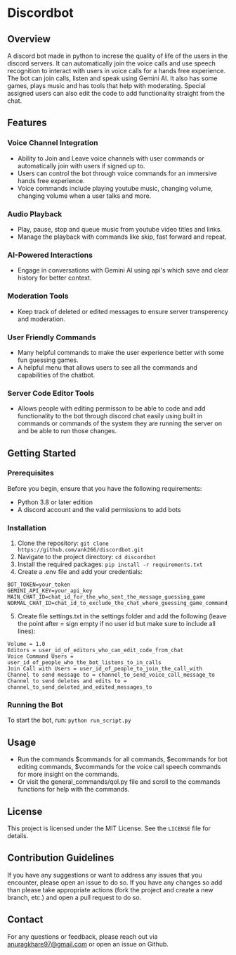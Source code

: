 # Discordbot

## Overview
A discord bot made in python to increse the quality of life of the users in the discord servers. It can automatically join the voice calls and use speech recognition to interact with users in voice calls for a hands free experience. The bot can join calls, listen and speak using Gemini AI. It also has some games, plays music and has tools that help with moderating. Special assigned users can also edit the code to add functionality straight from the chat.

## Features
### Voice Channel Integration
- Ability to Join and Leave voice channels with user commands or automatically join with users if signed up to.
- Users can control the bot through voice commands for an immersive hands free experience.
- Voice commands include playing youtube music, changing volume, changing volume when a user talks and more.

### Audio Playback
- Play, pause, stop and queue music from youtube video titles and links.
- Manage the playback with commands like skip, fast forward and repeat.

### AI-Powered Interactions
- Engage in conversations with Gemini AI using api's which save and clear history for better context.

### Moderation Tools
- Keep track of deleted or edited messages to ensure server transperency and moderation.

### User Friendly Commands
- Many helpful commands to make the user experience better with some fun guessing games.
- A helpful menu that allows users to see all the commands and capabilities of the chatbot.

### Server Code Editor Tools
- Allows people with editing permisson to be able to code and add functionality to the bot through discord chat easily using built in commands or commands of the system they are running the server on and be able to run those changes.

## Getting Started
### Prerequisites
Before you begin, ensure that you have the following requirements:
- Python 3.8 or later edition
- A discord account and the valid permissions to add bots

### Installation
1. Clone the repository:
   `git clone https://github.com/ank266/discordbot.git`
2. Navigate to the project directory:
   `cd discordbot`
3. Install the required packages:
   `pip install -r requirements.txt`
4. Create a .env file and add your credentials:
```
BOT_TOKEN=your_token
GEMINI_API_KEY=your_api_key
MAIN_CHAT_ID=chat_id_for_the_who_sent_the_message_guessing_game
NORMAL_CHAT_ID=chat_id_to_exclude_the_chat_where_guessing_game_command_should_work
```
5. Create file settings.txt in the settings folder and add the following (leave the point after = sign empty if no user id but make sure to include all lines):
```
Volume = 1.0
Editors = user_id_of_editors_who_can_edit_code_from_chat
Voice Command Users = user_id_of_people_who_the_bot_listens_to_in_calls
Join Call with Users = user_id_of_people_to_join_the_call_with
Channel to send message to = channel_to_send_voice_call_message_to
Channel to send deletes and edits to = channel_to_send_deleted_and_edited_messages_to
```
### Running the Bot
To start the bot, run:
  `python run_script.py`
## Usage
- Run the commands $commands for all commands, $ecommands for bot editing commands, $vcommands for the voice call speech commands for more insight on the commands.
- Or visit the general_commands/qol.py file and scroll to the commands functions for help with the commands.
## License
This project is licensed under the MIT License. See the `LICENSE` file for details.
## Contribution Guidelines
If you have any suggestions or want to address any issues that you encounter, please open an issue to do so. If you have any changes so add than please take appropriate actions (fork the project and create a new branch, etc.) and open a pull request to do so.
## Contact
For any questions or feedback, please reach out via anuragkhare97@gmail.com or open an issue on Github.
